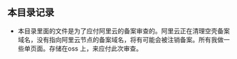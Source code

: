 ## 本目录记录- 本目录里面的文件是为了应付阿里云的备案审查的。阿里云正在清理空壳备案域名，没有指向阿里云节点的备案域名，将有可能会被注销备案。所有我做一些单页面。存储在oss 上，来应付此次审查。